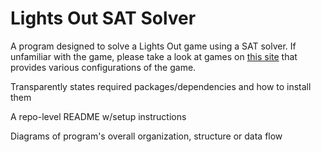 # Lights Out SAT Solver
A program designed to solve a Lights Out game using a SAT solver. If unfamiliar with the game, please take a look at games on [this site](https://www.geogebra.org/m/JexnDJpt) that provides various configurations of the game. 

Transparently states required packages/dependencies and how to install them

A repo-level README w/setup instructions

Diagrams of program's overall organization, structure or data flow
